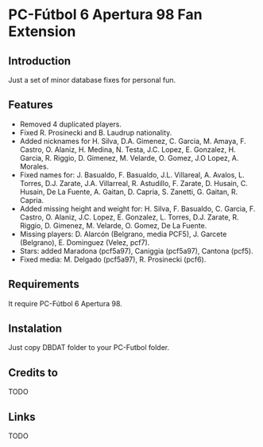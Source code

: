 # PC-Fútbol 6 Apertura 98 Fan Extension

## Introduction

Just a set of minor database fixes for personal fun.

## Features

* Removed 4 duplicated players.
* Fixed R. Prosinecki and B. Laudrup nationality.
* Added nicknames for H. Silva, D.A. Gimenez, C. Garcia, M. Amaya, F. Castro, O. Alaniz, H. Medina, N. Testa, J.C. Lopez, E. Gonzalez, H. Garcia, R. Riggio, D. Gimenez, M. Velarde, O. Gomez, J.O Lopez, A. Morales.
* Fixed names for: J. Basualdo, F. Basualdo, J.L. Villareal, A. Avalos, L. Torres, D.J. Zarate, J.A. Villarreal, R. Astudillo, F. Zarate, D. Husain, C. Husain, De La Fuente, A. Gaitan, D. Capria, S. Zanetti, G. Gaitan, R. Capria.
* Added missing height and weight for: H. Silva, F. Basualdo, C. Garcia, F. Castro, O. Alaniz, J.C. Lopez, E. Gonzalez, L. Torres, D.J. Zarate, R. Riggio, D. Gimenez, M. Velarde, O. Gomez, De La Fuente.
* Missing players: D. Alarcón (Belgrano, media PCF5), J. Garcete (Belgrano), E. Dominguez (Velez, pcf7).
* Stars: added Maradona (pcf5a97), Caniggia (pcf5a97), Cantona (pcf5).
* Fixed media: M. Delgado (pcf5a97), R. Prosinecki (pcf6).

## Requirements

It require PC-Fútbol 6 Apertura 98.

## Instalation

Just copy DBDAT folder to your PC-Futbol folder.

## Credits to

TODO

## Links

TODO